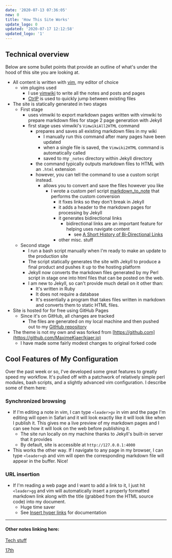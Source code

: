 ```yaml
---
date: '2020-07-13 07:36:05'
new: 0
title: 'How This Site Works'
update_logo: 0
updated: '2020-07-17 12:12:58'
updated_logo: '1'
---
```

## Technical overview
Below are some bullet points that provide an outline of what's under the hood of
this site you are looking at.

* All content is written with [vim](/vim), my editor of choice
  * vim plugins used
    * I use [vimwiki](/vimwiki) to write all the notes and posts and pages
    * [CtrlP](/CtrlP) is used to quickly jump between existing files
* The site is statically generated in two stages
  * First stage
    * uses vimwiki to export markdown pages written with vimwiki to prepare
      markdown files for stage 2 page generation with Jekyll
    * first stage uses vimwiki's `VimwikiAll2HTML` command
      * prepares and saves all existing markdown files in my wiki
        * I manually run this command after many pages have been updated
        * when a single file is saved, the `Vimwiki2HTML` command is
          automatically called
        * saved to my `_notes` directory within Jekyll directory
      * the command typically outputs markdown files to HTML with an `.html` extension
      * however, you can tell the command to use a custom script instead.
        * allows you to convert and save the files however you like
          * I wrote a custom perl script [markdown_to_note](/markdown_to_note) that
            performs the custom conversion
            * it fixes links so they don't break in Jekyll
            * it adds a header to the markdown pages for processing by Jekyll
            * it generates bidirectional links
              * bidirectional links are an important feature for helping uses
                navigate content
                * see [A Short History of Bi-Directional Links](https://maggieappleton.com/bidirectionals)
            * other misc. stuff
  * Second stage
    * I run a bash script manually when I'm ready to make an update to the
      production site
    * The script statically generates the site with Jekyll to produce a final
      product and pushes it up to the hosting platform
    * Jekyll now converts the markdown files generated by my Perl script in
      stage one into html files that can be posted on the web.
    * I am new to Jekyll, so can't provide much detail on it other than:
      * It's written in Ruby
      * It does not require a database
      * It's essentially a program that takes files written in markdown and
        converts them to static HTML files.
* Site is hosted for for free using GitHub Pages
  * Since it's on GitHub, all changes are tracked
    * The files are generated on my local machine and then pushed out to my
      [GitHub repository](https://github.com/sdondley/sdondley.github.io)
* The theme is not my own and was forked from
  [https://github.com](https://github.com/MaximeKjaer/kjaer.io)
  * I have made some fairly modest changes to original forked code

## Cool Features of My Configuration
Over the past week or so, I've developed some great features to greatly speed my
workflow. It's pulled off with a patchwork of relatively simple perl modules,
bash scripts, and a slightly advanced vim configuration. I describe some of them
here:

### Synchronized browsing
* If I'm editing a note in vim, I can type `<leader>gv` in vim and the page I'm editing
  will open in Safari and it will look exactly like it will look like when I
  publish it. This gives me a live preview of my markdown pages and I can see
  how it will look on the web before publishing it.
  * The site run locally on my machine thanks to Jekyll's built-in server that
    it provides
  * By default, site is accessible at `http://127.0.0.1:4000`
* This works the other way. If I navigate to any page in my browser, I can type
  `<leader>gb` and vim will open the corresponding markdown file will appear in
  the buffer. Nice!

### URL insertion
* If I'm reading a web page and I want to add a link to it, I just hit
  `<leader>gg` and vim will automatically insert a properly formatted markdown
  link along with the title (grabbed from the HTML source code) into my document.
  * Huge time saver
  * See [Insert hyper links](/Insert-hyper-links) for documentation

---
#### Other notes linking here:

[Tech stuff](/Tech-stuff)

[17th](/2020-07-17)
